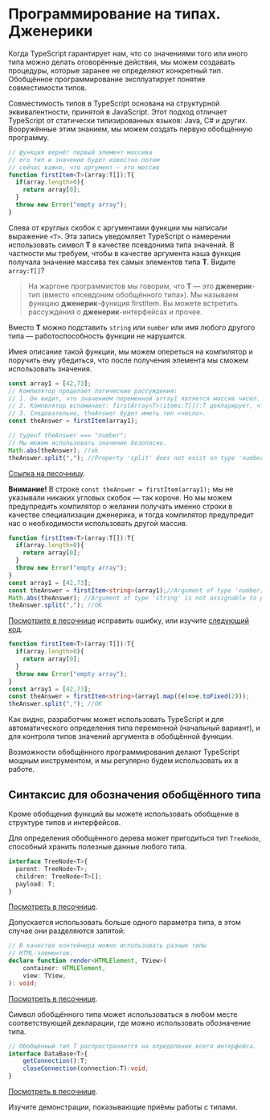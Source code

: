 # Программирование на типах. Дженерики

Когда TypeScript гарантирует нам, что со значениями того или иного типа можно делать оговорённые действия, мы можем создавать процедуры, которые заранее не определяют конкретный тип. Обобщённое программирование эксплуатирует понятие совместимости типов.

Совместимость типов в TypeScript основана на структурной эквивалентности, принятой в JavaScript. Этот подход отличает TypeScript от статически типизированных языков: Java, C# и других. Вооружённые этим знанием, мы можем создать первую обобщённую программу.

```typescript
// функция вернёт первый элемент массива
// его тип и значение будет известно потом
// сейчас важно, что аргумент — это массив
function firstItem<T>(array:T[]):T{
  if(array.length>0){
    return array[0];
  }
  throw new Error("empty array");
}
```

Слева от круглых скобок с аргументами функции мы написали выражение `<T>`. Эта запись уведомляет TypeScript о намерении использовать символ **T** в качестве псевдонима типа значений. В частности мы требуем, чтобы в качестве аргумента наша функция получала значение массива тех самых элементов типа **T**. Видите `array:T[]`?

> На жаргоне программистов мы говорим, что **T** — это **дженерик**-тип (вместо «псевдоним обобщённого типа»). Мы называем функцию **дженерик**-функция firstItem. Вы можете встретить рассуждения о **дженерик**-интерфейсах и прочее.

Вместо **T** можно подставить `string` или `number` или имя любого другого типа — работоспособность функции не нарушится.

Имея описание такой функции, мы можем опереться на компилятор и поручить ему убедиться, что после получения элемента мы сможем использовать значения.

```typescript
const array1 = [42,73];
// Компилятор проделает логические рассуждения:
// 1. Он видит, что значением переменной array1 является массив чисел.
// 2. Компилятор вспоминает: firstArray<T>(items:T[]):T декларирует, что вернёт значение типа, совпадающего с типом элемента массива.
// 3. Следовательно, theAnswer будет иметь тип «число».
const theAnswer = firstItem(array1);

// typeof theAnswer === "number";
// Мы можем использовать значение безопасно.
Math.abs(theAnswer); //ok
theAnswer.split(","); //Property 'split' does not exist on type 'number'.(2339)
```

[Ссылка на песочницу](https://www.typescriptlang.org/play?#code/PTAEhEQRhEEXhBC4QQxEEBwgh5EFIJhBCsIIARBocEIgog-CDZqDSIIJwgogsiCDcIBoDwgG0B9gDCCCCIO4mqwHSgAoEKECoIIGYQQHwgoPIkKhEoQOwg0VoHEQJogyhAjCCRALCD55izOzzQphCXgn1+QsOwzlVHdK0BsIOYA0oVddCsWGKQjMygALTU-myc3AIAZgCuAHYAxgAuAJYA9smg8ZkATgDO6QCS6QCmALYAPAAqAHwAFACGhYWtAJ4AXPUA2gC6AJR9AN4CoKCZ8W0d3bwANpXJAObpABaNAAzDE1NThZXpiYV57Z1d-duDANyToAC+D5uF2QDuoMmVnwCiHdlCs0AEQ1AAO6S6oAu3WBw3uz1SuVK0PmXQAjKAALygfoAFgATF4AOwAZju9lAsBshEQNGQ1iwRCwEgMNFYhhoEjEiHU7FgmlAWA47Eg7gM0BQlPR-Ak0HQiD0iDwPj8UmUag0DCI2AYTHMlBhGKmyDQ9Pw7FQMS4aF8iEcNF4lIJ-Gp9Fp9MZ6HYlnoiBU+FV-gKJXSAEE0Q0WpkqtVin0hqN6qADLB2VhEFhIIHfP5MDhDBr1JKtDJCKwfOwJGhy3pWIA5EEAkiAYSSgdjSWQ2ah0UJ4Viga3cViU0n8dh0PTV1h4DA0QAyIOZQJtKmHksV3pVCjp9IZEIw8HOO3JVPauU6kWv0kuNiu1xutziQ6UKjU5pd0fCBJTIWDKtl4tet7rpu2JYjiwLJIk1QAEabsC9zCPQpADhI7i7j6EjzooU4HkoKjFoK2gYNh5bsOYAgALKtJsvCtNBxTNMuq7AYU8KgCA2QANYCExd6brwxRgosMYgl4cK3OxwAAApvL+hSQqAADkgnCekimgAAJtklTFF82RXpUAAemQorkS5dL+SmQTBm6KbwzQEqSpIAJzDAIQA).

**Внимание!** В строке `const theAnswer = firstItem(array1);` мы не указывали никаких угловых скобок — так короче. Но мы можем предупредить компилятор о желании получать именно строки в качестве специализации дженерика, и тогда компилятор предупредит нас о необходимости использовать другой массив.

```ts
function firstItem<T>(array:T[]):T{
  if(array.length>0){
    return array[0];
  }
  throw new Error("empty array");
}
const array1 = [42,73];
const theAnswer = firstItem<string>(array1);//Argument of type 'number[]' is not assignable to parameter of type 'string[]'.
Math.abs(theAnswer); //Argument of type 'string' is not assignable to parameter of type 'number'.
theAnswer.split(","); //OK
```

[Посмотрите в песочнице](https://www.typescriptlang.org/play?ssl=11&ssc=1&pln=1&pc=1#code/GYVwdgxgLglg9mABMGAnAzlAklApgWwB4AVAPgAoBDVVSgTwC5iBtAXQEomBvAKEURjAqNegDoANrjABzKAAtSABna9+-VLighUSarTrNFrANx9EAXzPzUcAO6IwuewFEacVOQBEBAA5Q6iHr0nuymlhAImIEidACMiAC8iMwALABMADQA7ADMJjwRYFHyuACCRba4qInIaJg4BISYqDAyFEFxoQD0XaWo0iD4UlCIcMCI-j64iADkYIMARlVsMwLoDnAjlOjoMNJglAuSE3CIPtSUQ3jVYxN0U7PNrdIrojwAspTyoofo5CXldCVVChRA9PoDIZgEa3SbTGZPGSrGDrMCbQI7PYHI7TKCnc60K5VUbjOGzeb4JaoGZvAEVKqidA+cQwKBeDIhYxgroAeQA0jwgA) исправить ошибку, или изучите [следующий код](https://www.typescriptlang.org/play?#code/GYVwdgxgLglg9mABMGAnAzlAklApgWwB4AVAPgAoBDVVSgTwC5iBtAXQEomBvAKEURjAqNegDoANrjABzKAAtSABna9+-VLighUSarTrNFrANx9EAXzPzUcAO6IwuewFEacVOQBEBAA5Q6iHr0nuymlhAImIEidACMiAC8iMwALABMADQA7ADMJjwRYFHyuACCRba4qInIaJg4BISYqDAyFEFxoviUPuTkuOwJpLiiUHAAYjAAHrgAJuRp7EumJeXolaii6D7iMFBeGSHGiAD0JwDyANI8QA).

```ts
function firstItem<T>(array:T[]):T{
  if(array.length>0){
    return array[0];
  }
  throw new Error("empty array");
}
const array1 = [42,73];
const theAnswer = firstItem<string>(array1.map((e)=>e.toFixed(2)));
theAnswer.split(","); //OK
```

Как видно, разработчик может использовать TypeScript и для автоматического определения типа переменной (начальный вариант), и для контроля типов значений аргумента в обобщённой функции.

Возможности обобщённого программирования делают TypeScript мощным инструментом, и мы регулярно будем использовать их в работе.

## Синтаксис для обозначения обобщённого типа

Кроме обобщения функций вы можете использовать обобщение в структуре типов и интерфейсов.

Для определения обобщённого дерева может пригодиться тип `TreeNode`, способный хранить полезные данные любого типа.

```typescript
interface TreeNode<T>{
  parent: TreeNode<T>;
  children: TreeNode<T>[];
  payload: T;
}
```

[Посмотреть в песочнице](https://www.typescriptlang.org/play?ssl=5&ssc=2&pln=1&pc=1#code/JYOwLgpgTgZghgYwgAgCpQhAcgewCYQA8qAfAN4CwAUMsgA5wbgBcaG2+RpA3NbQgAtgAGzxNW6TLgLESAbQC6vGvTgBPYTjh4JygL5A).

Допускается использовать больше одного параметра типа, в этом случае они разделяются запятой:

```ts
// В качестве контейнера можно использовать разные типы
// HTML-элементов.
declare function render<HTMLElement, TView>(
    container: HTMLElement,
    view: TView,
): void;
```

[Посмотреть в песочнице](https://www.typescriptlang.org/play?jsx=0#code/CYUwxgNghgTiAEAzArgOzAFwJYHtXzlVBgB4AVACTIFkAZAUQhAFsRUMAaeMgNSxADuAPgAUAWABQ8afDB4MULKhAwAXNyp1GLNp0kz4AN34D1vEx0kBKdYZxZgAbiA).

Символ обобщённого типа может использоваться в любом месте соответствующей декларации, где можно использовать обозначение типа.

```ts
// Обобщённый тип T распространяется на определение всего интерфейса.
interface DataBase<T>{
    getConnection():T;
    closeConnection(connection:T):void;
}
```

[Посмотреть в песочнице](https://www.typescriptlang.org/play?jsx=0#code/JYOwLgpgTgZghgYwgAgCJzHAQnAzhAHgBUA+AbwFgAoZW5AcwjAGEB7EECBMYdgCgCUALiIBuanWQIANq3xsOXHvwTtO3XiBHCAbq2AATcVQC+QA).

Изучите демонстрации, показывающие приёмы работы с типами.
